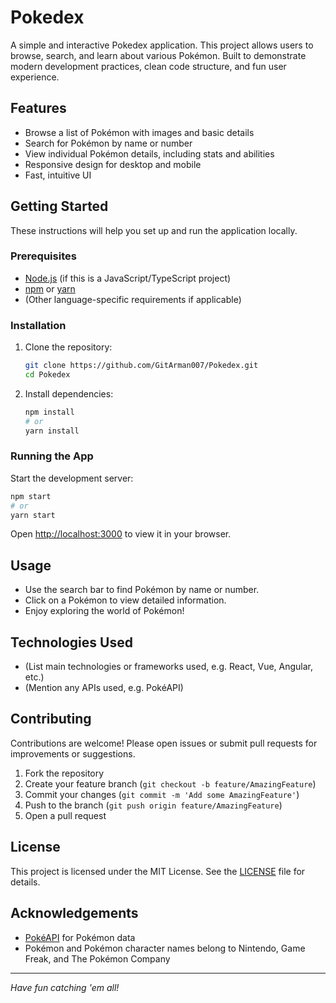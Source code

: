 # Pokedex

A simple and interactive Pokedex application. This project allows users to browse, search, and learn about various Pokémon. Built to demonstrate modern development practices, clean code structure, and fun user experience.

## Features

- Browse a list of Pokémon with images and basic details
- Search for Pokémon by name or number
- View individual Pokémon details, including stats and abilities
- Responsive design for desktop and mobile
- Fast, intuitive UI

## Getting Started

These instructions will help you set up and run the application locally.

### Prerequisites

- [Node.js](https://nodejs.org/) (if this is a JavaScript/TypeScript project)
- [npm](https://www.npmjs.com/) or [yarn](https://yarnpkg.com/)
- (Other language-specific requirements if applicable)

### Installation

1. Clone the repository:

   ```bash
   git clone https://github.com/GitArman007/Pokedex.git
   cd Pokedex
   ```

2. Install dependencies:

   ```bash
   npm install
   # or
   yarn install
   ```

### Running the App

Start the development server:

```bash
npm start
# or
yarn start
```

Open [http://localhost:3000](http://localhost:3000) to view it in your browser.

## Usage

- Use the search bar to find Pokémon by name or number.
- Click on a Pokémon to view detailed information.
- Enjoy exploring the world of Pokémon!

## Technologies Used

- (List main technologies or frameworks used, e.g. React, Vue, Angular, etc.)
- (Mention any APIs used, e.g. PokéAPI)

## Contributing

Contributions are welcome! Please open issues or submit pull requests for improvements or suggestions.

1. Fork the repository
2. Create your feature branch (`git checkout -b feature/AmazingFeature`)
3. Commit your changes (`git commit -m 'Add some AmazingFeature'`)
4. Push to the branch (`git push origin feature/AmazingFeature`)
5. Open a pull request

## License

This project is licensed under the MIT License. See the [LICENSE](LICENSE) file for details.

## Acknowledgements

- [PokéAPI](https://pokeapi.co/) for Pokémon data
- Pokémon and Pokémon character names belong to Nintendo, Game Freak, and The Pokémon Company

---

*Have fun catching 'em all!*
